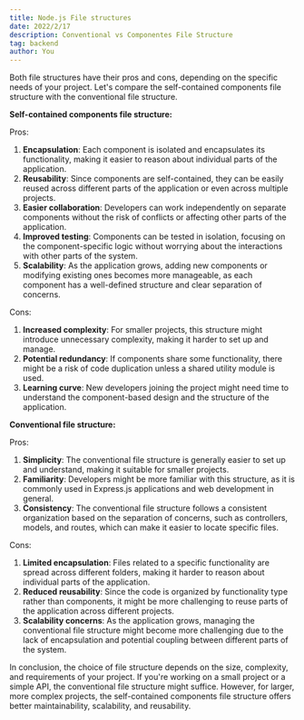 ```yaml
---
title: Node.js File structures
date: 2022/2/17
description: Conventional vs Componentes File Structure
tag: backend
author: You
---
```


Both file structures have their pros and cons, depending on the specific needs of your project. Let's compare the self-contained components file structure with the conventional file structure.

**Self-contained components file structure:**

Pros:

1. **Encapsulation**: Each component is isolated and encapsulates its functionality, making it easier to reason about individual parts of the application.
2. **Reusability**: Since components are self-contained, they can be easily reused across different parts of the application or even across multiple projects.
3. **Easier collaboration**: Developers can work independently on separate components without the risk of conflicts or affecting other parts of the application.
4. **Improved testing**: Components can be tested in isolation, focusing on the component-specific logic without worrying about the interactions with other parts of the system.
5. **Scalability**: As the application grows, adding new components or modifying existing ones becomes more manageable, as each component has a well-defined structure and clear separation of concerns.

Cons:

1. **Increased complexity**: For smaller projects, this structure might introduce unnecessary complexity, making it harder to set up and manage.
2. **Potential redundancy**: If components share some functionality, there might be a risk of code duplication unless a shared utility module is used.
3. **Learning curve**: New developers joining the project might need time to understand the component-based design and the structure of the application.

**Conventional file structure:**

Pros:

1. **Simplicity**: The conventional file structure is generally easier to set up and understand, making it suitable for smaller projects.
2. **Familiarity**: Developers might be more familiar with this structure, as it is commonly used in Express.js applications and web development in general.
3. **Consistency**: The conventional file structure follows a consistent organization based on the separation of concerns, such as controllers, models, and routes, which can make it easier to locate specific files.

Cons:

1. **Limited encapsulation**: Files related to a specific functionality are spread across different folders, making it harder to reason about individual parts of the application.
2. **Reduced reusability**: Since the code is organized by functionality type rather than components, it might be more challenging to reuse parts of the application across different projects.
3. **Scalability concerns**: As the application grows, managing the conventional file structure might become more challenging due to the lack of encapsulation and potential coupling between different parts of the system.

In conclusion, the choice of file structure depends on the size, complexity, and requirements of your project. If you're working on a small project or a simple API, the conventional file structure might suffice. However, for larger, more complex projects, the self-contained components file structure offers better maintainability, scalability, and reusability.
